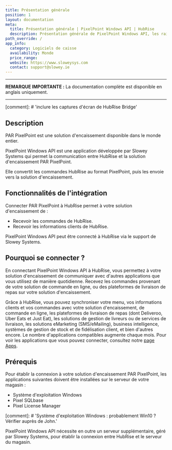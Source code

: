 ```yaml
---
title: Présentation générale
position: 1
layout: documentation
meta:
  title: Présentation générale | PixelPoint Windows API | HubRise
  description: Présentation générale de PixelPoint Windows API, les raisons de connecter votre caisse à HubRise et les fonctionnalités de l'intégration avec HubRise.
path_override: /
app_info:
  category: Logiciels de caisse
  availability: Monde
  price_range:
  website: https://www.sloweysys.com
  contact: support@slowey.ie
---
```


---

**REMARQUE IMPORTANTE :** La documentation complète est disponible <Link to="/apps/pixelpoint-windows-api" addLocalePrefix={false}>en anglais uniquement</Link>.

---

[comment]: # 'inclure les captures d'écran de HubRise Bridge'

## Description

PAR PixelPoint est une solution d'encaissement disponible dans le monde entier.

PixelPoint Windows API est une application développée par Slowey Systems qui permet la communication entre HubRise et la solution d'encaissement PAR PixelPoint.

Elle convertit les commandes HubRise au format PixelPoint, puis les envoie vers la solution d'encaissement.

## Fonctionnalités de l'intégration

Connecter PAR PixelPoint à HubRise permet à votre solution d'encaissement de :

- Recevoir les commandes de HubRise.
- Recevoir les informations clients de HubRise.

PixelPoint Windows API peut être connecté à HubRise via le support de Slowey Systems.

## Pourquoi se connecter ?

En connectant PixelPoint Windows API à HubRise, vous permettez à votre solution d'encaissement de communiquer avec d'autres applications que vous utilisez de manière quotidienne. Recevez les commandes provenant de votre solution de commande en ligne, ou des plateformes de livraison de repas sur votre solution d'encaissement.

Grâce à HubRise, vous pouvez synchroniser votre menu, vos informations clients et vos commandes avec votre solution d'encaissement, de commande en ligne, les plateformes de livraison de repas (dont Deliveroo, Uber Eats et Just Eat), les solutions de gestion de livreurs ou de services de livraison, les solutions eMarketing (SMS/eMailing), business intelligence, systèmes de gestion de stock et de fidélisation client, et bien d'autres encore. Le nombre d'applications compatibles augmente chaque mois. Pour voir les applications que vous pouvez connecter, consultez notre [page Apps](/apps).

## Prérequis

Pour établir la connexion à votre solution d'encaissement PAR PixelPoint, les applications suivantes doivent être installées sur le serveur de votre magasin :

- Système d'exploitation Windows
- Pixel SQLbase
- Pixel License Manager

[comment]: # 'Système d'exploitation Windows : probablement Win10 ? Vérifier auprès de John.'

PixelPoint Windows API nécessite en outre un serveur supplémentaire, géré par Slowey Systems, pour établir la connexion entre HubRise et le serveur du magasin.
